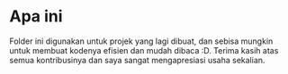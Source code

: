 # Apa ini

Folder ini digunakan untuk projek yang lagi dibuat, dan sebisa mungkin untuk membuat kodenya efisien dan mudah dibaca :D. Terima kasih atas semua kontribusinya dan saya sangat mengapresiasi usaha sekalian.
